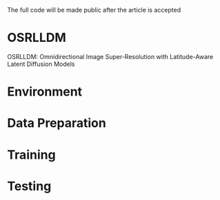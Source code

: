 The full code will be made public after the article is accepted
# OSRLLDM
OSRLLDM: Omnidirectional Image Super-Resolution with Latitude-Aware Latent Diffusion Models

# Environment


# Data Preparation


# Training


# Testing
